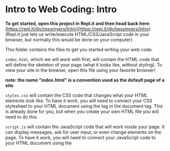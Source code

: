 # Intro to Web Coding: Intro

**To get started, open this project in Repl.it and then head back here**: [https://repl.it/@chessmyers/Intro](https://repl.it/@chessmyers/Intro) (Repl.it just lets us write/execute HTML/CSS/JavaScript code in your browser, but normally this would be done on your computer)

This folder contains the files to get you started writing your web code. 

`index.html`, which we will work with first, will contain the HTML code that will define the skeleton of your page (what it looks like, without styling). To view your site in the browser, open this file using your favorite browser! 

**note: the name "index.html" is a convention used as the default page of a site**

`styles.css` will contain the CSS code that changes what your HTML elements look like. To have it work, you will need to connect your CSS stylesheet to your HTML document using the <link> tag in the document <head> tag. This is already done for you, but when you create your own HTML file you will need to do this.


`script.js` will contain the JavaScript code that will work inside your page. It can display messages, ask for user input, or even change elements on the page. To have it work, you will need to connect your JavaScript code to your HTML document using the <script> tag in the document <head> tag. This is already done for you, but when you create your own HTML file you will need to do this.

#### Linking HTML, CSS, and JavaScript

As we know, HTML is what we see on the screen but CSS and JavaScript let it do more. We need to link these files together to make this happen.

**CSS is linked to HTML** using the <style> tag. In index.html, this is seen on line 19. We tell this tag what the name of our CSS file is and it'll pull styles from it. We can also put styles inside our HTML file using the <style> tag.

**JavaScript is linked to HTML** using the <script> tag. In index.html, this is seen around line 31. We pass in the name of our JS file using the "src" attribute.

### Here's what we're going to do:

**note: if you're using your own IDE (not Repl.it), to see changes to your page while editing, save your changed files and refresh the page in your browser. We'd highly recommend you use Repl.it for this workshop though**

Go through the files in this order: index.html, style.css, script.js. Read all the comments and do the challenges to learn these languages!
